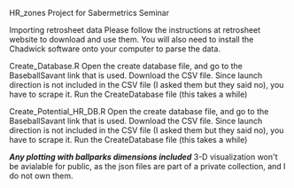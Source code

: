 HR_zones
Project for Sabermetrics Seminar

Importing retrosheet data
Please follow the instructions at retrosheet website to download and use them. You will also need to install the Chadwick
software onto your computer to parse the data.

Create_Database.R
Open the create database file, and go to the BaseballSavant link that is used. Download the CSV file.
Since launch direction is not included in the CSV file (I asked them but they said no), you have to scrape it.
Run the CreateDatabase file (this takes a while)


Create_Potential_HR_DB.R
Open the create database file, and go to the BaseballSavant link that is used. Download the CSV file.
Since launch direction is not included in the CSV file (I asked them but they said no), you have to scrape it.
Run the CreateDatabase file (this takes a while)

***Any plotting with ballparks dimensions included***
3-D visualization won't be avialable for public, as the json files are part of a private collection, and I do not own them. 

